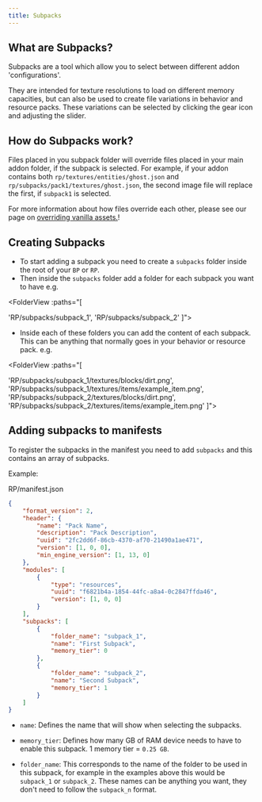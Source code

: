 ```yaml
---
title: Subpacks
---
```


## What are Subpacks?

Subpacks are a tool which allow you to select between different addon 'configurations'.

They are intended for texture resolutions to load on different memory capacities, but can also be used to create file variations in behavior and resource packs. These variations can be selected by clicking the gear icon and adjusting the slider.

## How do Subpacks work?

Files placed in you subpack folder will override files placed in your main addon folder, if the subpack is selected. For example, if your addon contains both `rp/textures/entities/ghost.json` and `rp/subpacks/pack1/textures/ghost.json`, the second image file will replace the first, if `subpack1` is selected. 

For more information about how files override each other, please see our page on [overriding vanilla assets.](concepts/overwriting-assets)!

## Creating Subpacks

-   To start adding a subpack you need to create a `subpacks` folder inside the root of your `BP` or `RP`.
-   Then inside the `subpacks` folder add a folder for each subpack you want to have
    e.g.

<FolderView :paths="[

'RP/subpacks/subpack_1',
'RP/subpacks/subpack_2'
]"></FolderView>

-   Inside each of these folders you can add the content of each subpack.
    This can be anything that normally goes in your behavior or resource pack.
    e.g.

<FolderView :paths="[

'RP/subpacks/subpack_1/textures/blocks/dirt.png',
'RP/subpacks/subpack_1/textures/items/example_item.png',
'RP/subpacks/subpack_2/textures/blocks/dirt.png',
'RP/subpacks/subpack_2/textures/items/example_item.png'
]"></FolderView>

## Adding subpacks to manifests

To register the subpacks in the manifest you need to add `subpacks` and this contains an array of subpacks.

Example:

<CodeHeader>RP/manifest.json</CodeHeader>

```json
{
	"format_version": 2,
	"header": {
		"name": "Pack Name",
		"description": "Pack Description",
		"uuid": "2fc2dd6f-86cb-4370-af70-21490a1ae471",
		"version": [1, 0, 0],
		"min_engine_version": [1, 13, 0]
	},
	"modules": [
		{
			"type": "resources",
			"uuid": "f6821b4a-1854-44fc-a8a4-0c2847ffda46",
			"version": [1, 0, 0]
		}
	],
	"subpacks": [
		{
			"folder_name": "subpack_1",
			"name": "First Subpack",
			"memory_tier": 0
		},
		{
			"folder_name": "subpack_2",
			"name": "Second Subpack",
			"memory_tier": 1
		}
	]
}
```

-   `name`: Defines the name that will show when selecting the subpacks.

-   `memory_tier`: Defines how many GB of RAM device needs to have to enable this subpack. 1 memory tier = `0.25 GB`.

-   `folder_name`: This corresponds to the name of the folder to be used in this subpack, for example in the examples above this would be `subpack_1` or `subpack_2`. These names can be anything you want, they don't need to follow the `subpack_n` format.
